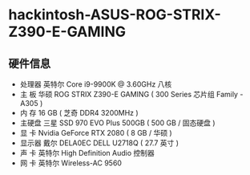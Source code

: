 # hackintosh-ASUS-ROG-STRIX-Z390-E-GAMING

## 硬件信息

- 处理器	英特尔 Core i9-9900K @ 3.60GHz 八核
- 主  板 华硕 ROG STRIX Z390-E GAMING ( 300 Series 芯片组 Family - A305 )
- 内  存 16 GB ( 芝奇 DDR4 3200MHz )
- 主硬盘	三星 SSD 970 EVO Plus 500GB ( 500 GB / 固态硬盘 )
- 显  卡 Nvidia GeForce RTX 2080 ( 8 GB / 华硕 )
- 显示器	戴尔 DELA0EC DELL U2718Q ( 27.7 英寸  )
- 声  卡 英特尔 High Definition Audio 控制器
- 网  卡 英特尔 Wireless-AC 9560

